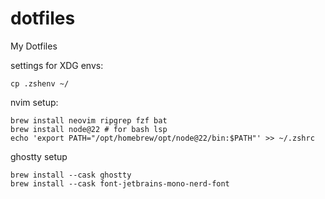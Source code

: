 # dotfiles
My Dotfiles

settings for XDG envs:
```shell
cp .zshenv ~/
```

nvim setup:
```shell
brew install neovim ripgrep fzf bat
brew install node@22 # for bash lsp
echo 'export PATH="/opt/homebrew/opt/node@22/bin:$PATH"' >> ~/.zshrc
```
ghostty setup
```shell
brew install --cask ghostty
brew install --cask font-jetbrains-mono-nerd-font
```
